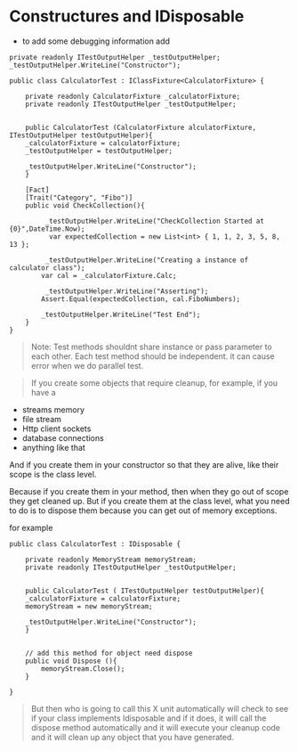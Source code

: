 # Constructures and IDisposable

- to add some debugging information add 

```clike
private readonly ITestOutputHelper _testOutputHelper;
_testOutputHelper.WriteLine("Constructor");
```

```clike
public class CalculatorTest : IClassFixture<CalculatorFixture> {

    private readonly CalculatorFixture _calculatorFixture;
    private readonly ITestOutputHelper _testOutputHelper;


    public CalculatorTest (CalculatorFixture alculatorFixture, ITestOutputHelper testOutputHelper){
    _calculatorFixture = calculatorFixture;
    _testOutputHelper = testOutputHelper;

    _testOutputHelper.WriteLine("Constructor");
    }

    [Fact]
    [Trait("Category", "Fibo")]
    public void CheckCollection(){

         _testOutputHelper.WriteLine("CheckCollection Started at {0}",DateTime.Now);
          var expectedCollection = new List<int> { 1, 1, 2, 3, 5, 8, 13 };

         _testOutputHelper.WriteLine("Creating a instance of calculator class");  
        var cal = _calculatorFixture.Calc;
       
         _testOutputHelper.WriteLine("Asserting");
        Assert.Equal(expectedCollection, cal.FiboNumbers);

        _testOutputHelper.WriteLine("Test End");
    }
}
```

> Note: Test methods shouldnt share instance or pass parameter to each other. Each test method should be independent. it can cause error when we do parallel test.


>If you create some objects that require cleanup, for example, if you have a 
- streams memory  
- file stream   
- Http client sockets 
- database connections
- anything like that

 And if you create them in your constructor so that they are alive, like their scope is the class level.
 
 Because if you create them in your method, then when they go out of scope they get cleaned up. But if you create them at the class level, what you need to do is to dispose them because you can get out of memory exceptions.
 
 for example 

```clike
public class CalculatorTest : IDisposable {

    private readonly MemoryStream memoryStream;
    private readonly ITestOutputHelper _testOutputHelper;


    public CalculatorTest ( ITestOutputHelper testOutputHelper){
    _calculatorFixture = calculatorFixture;
    memoryStream = new memoryStream;

    _testOutputHelper.WriteLine("Constructor");
    }

    
    // add this method for object need dispose
    public void Dispose (){
        memoryStream.Close();
    }

}
```

> But then who is going to call this X unit automatically will check to see if your class implements Idisposable and if it does, it will call the dispose method automatically and it will execute your cleanup code and it will clean up any object that you have generated. 